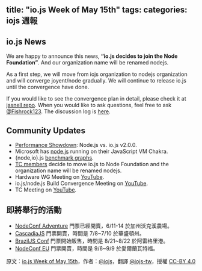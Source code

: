 title: "io.js Week of May 15th"
tags:
categories: iojs 週報
---
## io.js News

We are happy to announce this news, **“io.js decides to join the Node Foundation”**. And our organization name will be renamed nodejs.

As a first step, we will move from iojs organization to nodejs organization and will converge joyent/node gradually. We will continue to release io.js until the convergence have done.

If you would like to see the convergence plan in detail, please check it at [jasnell repo](https://github.com/jasnell/dev-policy/blob/master/convergence.md). When you would like to ask questions, feel free to ask [@Fishrock123](fishrock123@rocketmail.com). The discussion log is [here](https://github.com/nodejs/node/issues/1664).

## Community Updates

* [Performance Showdown](https://raygun.io/blog/2015/05/performance-showdown-node-js-vs-io-js-v2-0-0/): Node.js vs. io.js v2.0.0.
* Microsoft has [node.js](https://github.com/Microsoft/node) running on their JavaScript VM Chakra.
* {node,io}.js [benchmark graphs](http://thlorenz.com/benchgraph/).
* [TC members](https://twitter.com/rvagg/status/598605393636429825) decide to move io.js to Node Foundation and the organization name will be renamed nodejs.
* Hardware WG Meeting on [YouTube](https://www.youtube.com/watch?v=EFJVMGRtDWE).
* io.js/node.js Build Convergence Meeting on [YouTube](https://www.youtube.com/watch?v=8dxkM9vHmrY).
* TC Meeting on [YouTube](https://www.youtube.com/watch?v=UbYiFLf7MpU).

## 即將舉行的活動

* [NodeConf Adventure](http://nodeconf.com/) 門票已經開賣，6/11-14 於加州沃克溪農場。
* [CascadiaJS](http://2015.cascadiajs.com/) 門票開賣，時間是 7/8~7/10 於華盛頓州。
* [BrazilJS Conf](http://braziljs.com.br/) 門票開始販售，時間是 8/21~8/22 於阿雷格里港。
* [NodeConf EU](http://nodeconf.eu/) 門票開賣，時間是 9/6~9/9 於愛爾蘭瓦特福。

原文：[io.js Week of May 15th](https://medium.com/node-js-javascript/io-js-week-of-may-15th-9ada45bd8a28)，作者：[@iojs](https://medium.com/@iojs)，翻譯 [@iojs-tw](https://github.com/iojs/iojs-tw)，授權 [CC-BY 4.0](https://creativecommons.org/licenses/by/4.0/deed.zh_TW)
